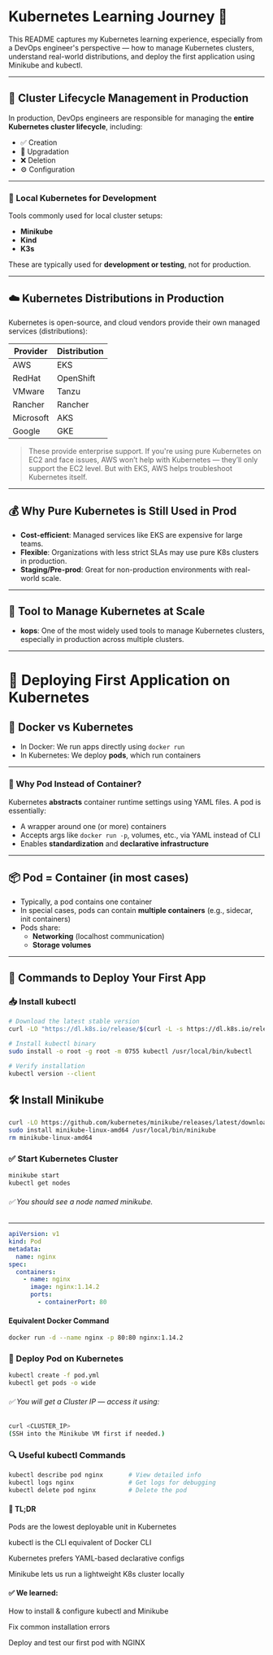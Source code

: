 # Kubernetes Learning Journey 🚀

This README captures my Kubernetes learning experience, especially from a DevOps engineer's perspective — how to manage Kubernetes clusters, understand real-world distributions, and deploy the first application using Minikube and kubectl.

---

## 🔧 Cluster Lifecycle Management in Production

In production, DevOps engineers are responsible for managing the **entire Kubernetes cluster lifecycle**, including:

- ✅ Creation
- 🔄 Upgradation
- ❌ Deletion
- ⚙️ Configuration

---

### 🧪 Local Kubernetes for Development

Tools commonly used for local cluster setups:

- **Minikube**
- **Kind**
- **K3s**

These are typically used for **development or testing**, not for production.

---

## ☁️ Kubernetes Distributions in Production

Kubernetes is open-source, and cloud vendors provide their own managed services (distributions):

| Provider   | Distribution |
|------------|--------------|
| AWS        | EKS          |
| RedHat     | OpenShift    |
| VMware     | Tanzu        |
| Rancher    | Rancher      |
| Microsoft  | AKS          |
| Google     | GKE          |

> These provide enterprise support. If you're using pure Kubernetes on EC2 and face issues, AWS won’t help with Kubernetes — they’ll only support the EC2 level. But with EKS, AWS helps troubleshoot Kubernetes itself.

---

## 💰 Why Pure Kubernetes is Still Used in Prod

- **Cost-efficient**: Managed services like EKS are expensive for large teams.
- **Flexible**: Organizations with less strict SLAs may use pure K8s clusters in production.
- **Staging/Pre-prod**: Great for non-production environments with real-world scale.

---

## 🔧 Tool to Manage Kubernetes at Scale

- **kops**: One of the most widely used tools to manage Kubernetes clusters, especially in production across multiple clusters.

---

# 🚀 Deploying First Application on Kubernetes

## 🐳 Docker vs Kubernetes

- In Docker: We run apps directly using `docker run`
- In Kubernetes: We deploy **pods**, which run containers

---

### 🤔 Why Pod Instead of Container?

Kubernetes **abstracts** container runtime settings using YAML files. A pod is essentially:

- A wrapper around one (or more) containers
- Accepts args like `docker run -p`, volumes, etc., via YAML instead of CLI
- Enables **standardization** and **declarative infrastructure**

---

## 📦 Pod = Container (in most cases)

- Typically, a pod contains one container
- In special cases, pods can contain **multiple containers** (e.g., sidecar, init containers)
- Pods share:
  - **Networking** (localhost communication)
  - **Storage volumes**

---

## 🧰 Commands to Deploy Your First App

### 📥 Install kubectl

```bash
# Download the latest stable version
curl -LO "https://dl.k8s.io/release/$(curl -L -s https://dl.k8s.io/release/stable.txt)/bin/linux/amd64/kubectl"

# Install kubectl binary
sudo install -o root -g root -m 0755 kubectl /usr/local/bin/kubectl

# Verify installation
kubectl version --client
```

## 🛠 Install Minikube

```bash
curl -LO https://github.com/kubernetes/minikube/releases/latest/download/minikube-linux-amd64
sudo install minikube-linux-amd64 /usr/local/bin/minikube
rm minikube-linux-amd64
```

### ✅ Start Kubernetes Cluster
```bash
minikube start
kubectl get nodes
```
###### ✅ You should see a node named minikube.

---

```pod.yml
apiVersion: v1
kind: Pod
metadata:
  name: nginx
spec:
  containers:
    - name: nginx
      image: nginx:1.14.2
      ports:
        - containerPort: 80
```

#### Equivalent Docker Command
```bash
docker run -d --name nginx -p 80:80 nginx:1.14.2
```

### 🚀 Deploy Pod on Kubernetes
```bash
kubectl create -f pod.yml
kubectl get pods -o wide
```
###### ✅ You will get a Cluster IP — access it using:

```bash
curl <CLUSTER_IP>
(SSH into the Minikube VM first if needed.)
```

### 🔍 Useful kubectl Commands
```bash
kubectl describe pod nginx       # View detailed info
kubectl logs nginx               # Get logs for debugging
kubectl delete pod nginx         # Delete the pod
```
#### 📌 TL;DR
Pods are the lowest deployable unit in Kubernetes

kubectl is the CLI equivalent of Docker CLI

Kubernetes prefers YAML-based declarative configs

Minikube lets us run a lightweight K8s cluster locally

#### ✅ We learned:
How to install & configure kubectl and Minikube

Fix common installation errors

Deploy and test our first pod with NGINX
